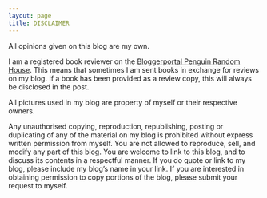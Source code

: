 ```yaml
---
layout: page
title: DISCLAIMER
---
```


All opinions given on this blog are my own.

I am a registered book reviewer on the [Bloggerportal Penguin Random House](https://blogger.penguinrandomhouse.de/). This means that sometimes I am sent books in exchange for reviews on my blog. If a book has been provided as a review copy, this will always be disclosed in the post.

All pictures used in my blog are property of myself or their respective owners.

Any unauthorised copying, reproduction, republishing, posting or duplicating of any of the material on my blog is prohibited without express written permission from myself. You are not allowed to reproduce, sell, and modify any part of this blog. You are welcome to link to this blog, and to discuss its contents in a respectful manner. If you do quote or link to my blog, please include my blog’s name in your link. If you are interested in obtaining permission to copy portions of the blog, please submit your request to myself.
